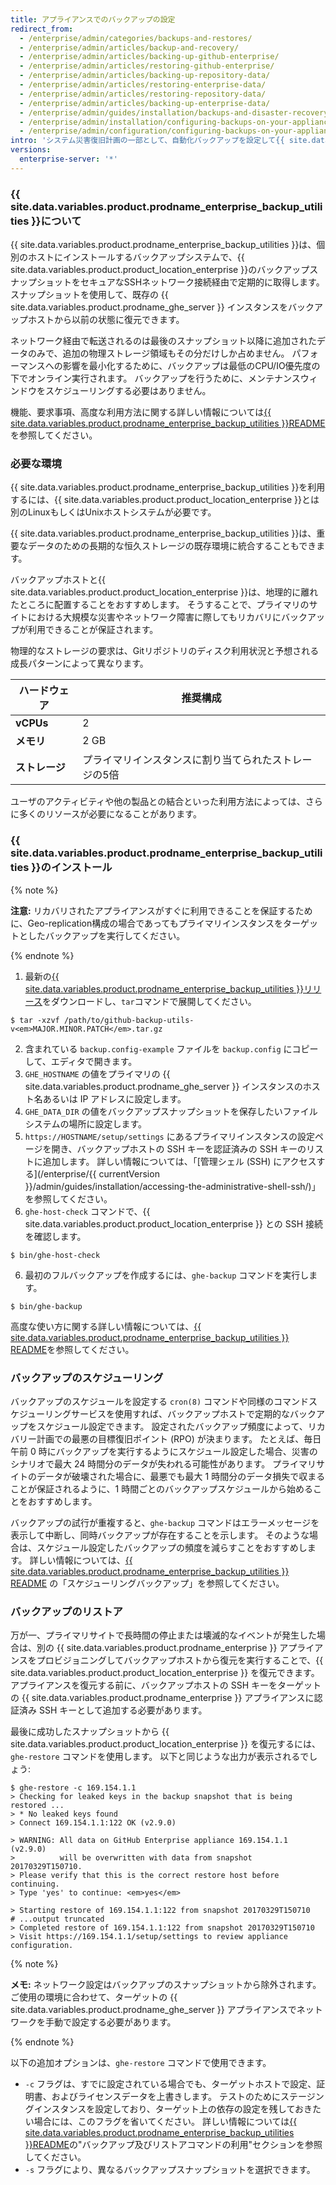 ```yaml
---
title: アプライアンスでのバックアップの設定
redirect_from:
  - /enterprise/admin/categories/backups-and-restores/
  - /enterprise/admin/articles/backup-and-recovery/
  - /enterprise/admin/articles/backing-up-github-enterprise/
  - /enterprise/admin/articles/restoring-github-enterprise/
  - /enterprise/admin/articles/backing-up-repository-data/
  - /enterprise/admin/articles/restoring-enterprise-data/
  - /enterprise/admin/articles/restoring-repository-data/
  - /enterprise/admin/articles/backing-up-enterprise-data/
  - /enterprise/admin/guides/installation/backups-and-disaster-recovery/
  - /enterprise/admin/installation/configuring-backups-on-your-appliance
  - /enterprise/admin/configuration/configuring-backups-on-your-appliance
intro: 'システム災害復旧計画の一部として、自動化バックアップを設定して{{ site.data.variables.product.product_location_enterprise }}のプロダクションデータを保護できます。'
versions:
  enterprise-server: '*'
---
```


### {{ site.data.variables.product.prodname_enterprise_backup_utilities }}について

{{ site.data.variables.product.prodname_enterprise_backup_utilities }}は、個別のホストにインストールするバックアップシステムで、{{ site.data.variables.product.product_location_enterprise }}のバックアップスナップショットをセキュアなSSHネットワーク接続経由で定期的に取得します。 スナップショットを使用して、既存の {{ site.data.variables.product.prodname_ghe_server }} インスタンスをバックアップホストから以前の状態に復元できます。

ネットワーク経由で転送されるのは最後のスナップショット以降に追加されたデータのみで、追加の物理ストレージ領域もその分だけしか占めません。 パフォーマンスへの影響を最小化するために、バックアップは最低のCPU/IO優先度の下でオンライン実行されます。 バックアップを行うために、メンテナンスウィンドウをスケジューリングする必要はありません。

機能、要求事項、高度な利用方法に関する詳しい情報については[{{ site.data.variables.product.prodname_enterprise_backup_utilities }}README](https://github.com/github/backup-utils#readme)を参照してください。

### 必要な環境

{{ site.data.variables.product.prodname_enterprise_backup_utilities }}を利用するには、{{ site.data.variables.product.product_location_enterprise }}とは別のLinuxもしくはUnixホストシステムが必要です。

{{ site.data.variables.product.prodname_enterprise_backup_utilities }}は、重要なデータのための長期的な恒久ストレージの既存環境に統合することもできます。

バックアップホストと{{ site.data.variables.product.product_location_enterprise }}は、地理的に離れたところに配置することをおすすめします。 そうすることで、プライマリのサイトにおける大規模な災害やネットワーク障害に際してもリカバリにバックアップが利用できることが保証されます。

物理的なストレージの要求は、Gitリポジトリのディスク利用状況と予想される成長パターンによって異なります。

| ハードウェア    | 推奨構成                        |
| --------- | --------------------------- |
| **vCPUs** | 2                           |
| **メモリ**   | 2 GB                        |
| **ストレージ** | プライマリインスタンスに割り当てられたストレージの5倍 |

ユーザのアクティビティや他の製品との結合といった利用方法によっては、さらに多くのリソースが必要になることがあります。

### {{ site.data.variables.product.prodname_enterprise_backup_utilities }}のインストール

{% note %}

**注意:** リカバリされたアプライアンスがすぐに利用できることを保証するために、Geo-replication構成の場合であってもプライマリインスタンスをターゲットとしたバックアップを実行してください。

{% endnote %}

1. 最新の[{{ site.data.variables.product.prodname_enterprise_backup_utilities }}リリース](https://github.com/github/backup-utils/releases)をダウンロードし、`tar`コマンドで展開してください。
  ```shell
  $ tar -xzvf /path/to/github-backup-utils-v<em>MAJOR.MINOR.PATCH</em>.tar.gz     
  ```
2. 含まれている `backup.config-example` ファイルを `backup.config` にコピーして、エディタで開きます。
3. `GHE_HOSTNAME` の値をプライマリの {{ site.data.variables.product.prodname_ghe_server }} インスタンスのホスト名あるいは IP アドレスに設定します。
4. `GHE_DATA_DIR` の値をバックアップスナップショットを保存したいファイルシステムの場所に設定します。
5. `https://HOSTNAME/setup/settings` にあるプライマリインスタンスの設定ページを開き、バックアップホストの SSH キーを認証済みの SSH キーのリストに追加します。 詳しい情報については、「[管理シェル (SSH) にアクセスする](/enterprise/{{ currentVersion }}/admin/guides/installation/accessing-the-administrative-shell-ssh/)」を参照してください。
5. `ghe-host-check` コマンドで、{{ site.data.variables.product.product_location_enterprise }} との SSH 接続を確認します。
  ```shell
  $ bin/ghe-host-check        
  ```
  6. 最初のフルバックアップを作成するには、`ghe-backup` コマンドを実行します。
  ```shell
  $ bin/ghe-backup        
  ```

高度な使い方に関する詳しい情報については、[{{ site.data.variables.product.prodname_enterprise_backup_utilities }} README](https://github.com/github/backup-utils#readme)を参照してください。

### バックアップのスケジューリング

バックアップのスケジュールを設定する `cron(8)` コマンドや同様のコマンドスケジューリングサービスを使用すれば、バックアップホストで定期的なバックアップをスケジュール設定できます。 設定されたバックアップ頻度によって、リカバリー計画での最悪の目標復旧ポイント (RPO) が決まります。 たとえば、毎日午前 0 時にバックアップを実行するようにスケジュール設定した場合、災害のシナリオで最大 24 時間分のデータが失われる可能性があります。 プライマリサイトのデータが破壊された場合に、最悪でも最大 1 時間分のデータ損失で収まることが保証されるように、1 時間ごとのバックアップスケジュールから始めることをおすすめします。

バックアップの試行が重複すると、`ghe-backup` コマンドはエラーメッセージを表示して中断し、同時バックアップが存在することを示します。 そのような場合は、スケジュール設定したバックアップの頻度を減らすことをおすすめします。 詳しい情報については、[{{ site.data.variables.product.prodname_enterprise_backup_utilities }} README](https://github.com/github/backup-utils#scheduling-backups) の「スケジューリングバックアップ」を参照してください。

### バックアップのリストア

万が一、プライマリサイトで長時間の停止または壊滅的なイベントが発生した場合は、別の {{ site.data.variables.product.prodname_enterprise }} アプライアンスをプロビジョニングしてバックアップホストから復元を実行することで、{{ site.data.variables.product.product_location_enterprise }} を復元できます。 アプライアンスを復元する前に、バックアップホストの SSH キーをターゲットの {{ site.data.variables.product.prodname_enterprise }} アプライアンスに認証済み SSH キーとして追加する必要があります。

最後に成功したスナップショットから {{ site.data.variables.product.product_location_enterprise }} を復元するには、`ghe-restore` コマンドを使用します。 以下と同じような出力が表示されるでしょう:

```shell
$ ghe-restore -c 169.154.1.1
> Checking for leaked keys in the backup snapshot that is being restored ...
> * No leaked keys found
> Connect 169.154.1.1:122 OK (v2.9.0)

> WARNING: All data on GitHub Enterprise appliance 169.154.1.1 (v2.9.0)
>          will be overwritten with data from snapshot 20170329T150710.
> Please verify that this is the correct restore host before continuing.
> Type 'yes' to continue: <em>yes</em>

> Starting restore of 169.154.1.1:122 from snapshot 20170329T150710
# ...output truncated
> Completed restore of 169.154.1.1:122 from snapshot 20170329T150710
> Visit https://169.154.1.1/setup/settings to review appliance configuration.
```

{% note %}

**メモ:** ネットワーク設定はバックアップのスナップショットから除外されます。 ご使用の環境に合わせて、ターゲットの {{ site.data.variables.product.prodname_ghe_server }} アプライアンスでネットワークを手動で設定する必要があります。

{% endnote %}

以下の追加オプションは、`ghe-restore` コマンドで使用できます。
- `-c` フラグは、すでに設定されている場合でも、ターゲットホストで設定、証明書、およびライセンスデータを上書きします。 テストのためにステージングインスタンスを設定しており、ターゲット上の依存の設定を残しておきたい場合には、このフラグを省いてください。 詳しい情報については[{{ site.data.variables.product.prodname_enterprise_backup_utilities }}README](https://github.com/github/backup-utils#using-the-backup-and-restore-commands)の"バックアップ及びリストアコマンドの利用"セクションを参照してください。
- `-s` フラグにより、異なるバックアップスナップショットを選択できます。
  
